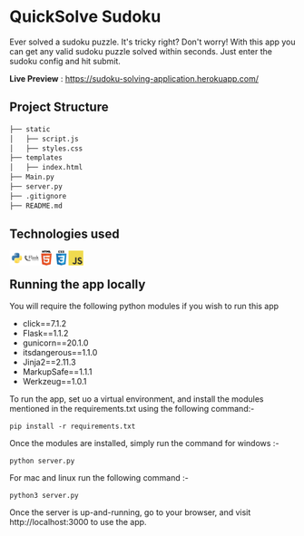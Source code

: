 # QuickSolve Sudoku

Ever solved a sudoku puzzle. It's tricky right? Don't worry! With this app you can get any valid sudoku puzzle solved within seconds. Just enter the sudoku config and hit submit.

**Live Preview** : https://sudoku-solving-application.herokuapp.com/

## Project Structure

```bash
├── static
│   ├── script.js
│   ├── styles.css
├── templates
│   ├── index.html
├── Main.py
├── server.py
├── .gitignore
├── README.md
```

## Technologies used

[<img align="left" alt="React" width="26px" src="https://raw.githubusercontent.com/github/explore/80688e429a7d4ef2fca1e82350fe8e3517d3494d/topics/python/python.png" />](#)
[<img align="left" alt="React" width="26px" src="https://raw.githubusercontent.com/github/explore/80688e429a7d4ef2fca1e82350fe8e3517d3494d/topics/flask/flask.png" />](#)
[<img align="left" alt="React" width="26px" src="https://raw.githubusercontent.com/github/explore/80688e429a7d4ef2fca1e82350fe8e3517d3494d/topics/html/html.png" />](#)
[<img align="left" alt="React" width="26px" src="https://raw.githubusercontent.com/github/explore/80688e429a7d4ef2fca1e82350fe8e3517d3494d/topics/css/css.png" />](#)
[<img align="left" alt="React" width="26px" src="https://raw.githubusercontent.com/github/explore/80688e429a7d4ef2fca1e82350fe8e3517d3494d/topics/javascript/javascript.png" />](#) <br/>

## Running the app locally

You will require the following python modules if you wish to run this app

- click==7.1.2
- Flask==1.1.2
- gunicorn==20.1.0
- itsdangerous==1.1.0
- Jinja2==2.11.3
- MarkupSafe==1.1.1
- Werkzeug==1.0.1

To run the app, set uo a virtual environment, and install the modules mentioned in the requirements.txt using the following command:-

```
pip install -r requirements.txt
```

Once the modules are installed, simply run the command for windows :-

```
python server.py
```

For mac and linux run the following command :-

```
python3 server.py
```

Once the server is up-and-running, go to your browser, and visit http://localhost:3000 to use the app.
